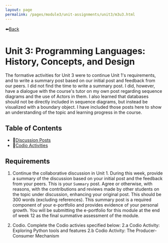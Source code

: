```yaml
---
layout: page
permalink: /pages/module3/unit-assignments/unit3/m3u3.html
---
```


⬅️[Back](/pages/module3.html)

# Unit 3: Programming Languages: History, Concepts, and Design

The formative activities for Unit 3 were to continue Unit 1's requirements, and to write a summary post based on our initial post and feedback from our peers. I did not find the time to write a summary post. I did, however, have a dialogue with the course's tutor on my own post regarding sequence diagrams and the use of Actors in them. I also learned that databases should not be directly included in sequence diagrams, but instead be visualized with a boundary object. I have included those posts here to show an understanding of the topic and learning progress in the course.

## Table of Contents

- 📃[Discussion Posts](/pages/module3/unit-assignments/unit3/collaborative-discussion/m3u3-collab.html)
- 📃[Codio Activities](/pages/module3/unit-assignments/unit3/codio/m3u3-codio.html)

## Requirements

1. Continue the collaborative discussion in Unit 1. During this week, provide a summary of the discussion based on your initial post and the feedback from your peers. This is your `Summary` post. Agree or otherwise, with reasons, with the contributions and reviews made by other students on the topic under discussion, enhancing your original post. This should be 300 words (excluding references). This summary post is a required component of your e-portfolio and provides evidence of your personal growth. You will be submitting the e-portfolio for this module at the end of week 12 as the final summative assessment of the module.

2. Codio. Complete the Codio activies specified below:
   2.a Codio Activity: Exploring Python tools and features
   2.b Codio Activity: The Producer-Consumer Mechanism
